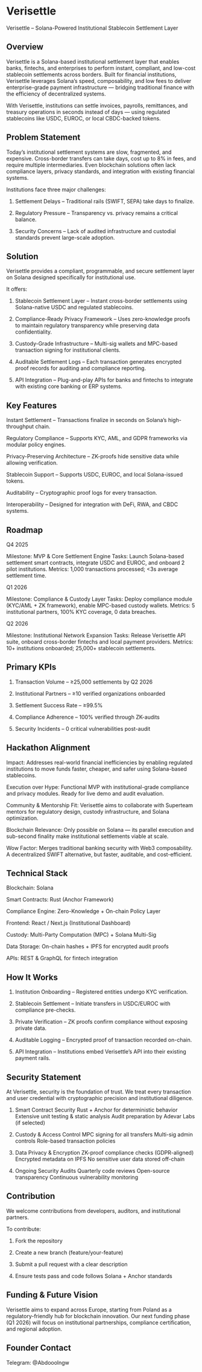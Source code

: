 # Verisettle
Verisettle – Solana-Powered Institutional Stablecoin Settlement Layer


## Overview

Verisettle is a Solana-based institutional settlement layer that enables banks, fintechs, and enterprises to perform instant, compliant, and low-cost stablecoin settlements across borders.
Built for financial institutions, Verisettle leverages Solana’s speed, composability, and low fees to deliver enterprise-grade payment infrastructure — bridging traditional finance with the efficiency of decentralized systems.

With Verisettle, institutions can settle invoices, payrolls, remittances, and treasury operations in seconds instead of days — using regulated stablecoins like USDC, EUROC, or local CBDC-backed tokens.


## Problem Statement

Today’s institutional settlement systems are slow, fragmented, and expensive.
Cross-border transfers can take days, cost up to 8% in fees, and require multiple intermediaries.
Even blockchain solutions often lack compliance layers, privacy standards, and integration with existing financial systems.

Institutions face three major challenges:

1. Settlement Delays – Traditional rails (SWIFT, SEPA) take days to finalize.

2. Regulatory Pressure – Transparency vs. privacy remains a critical balance.

3. Security Concerns – Lack of audited infrastructure and custodial standards prevent large-scale adoption.


## Solution

Verisettle provides a compliant, programmable, and secure settlement layer on Solana designed specifically for institutional use.

It offers:

1. Stablecoin Settlement Layer – Instant cross-border settlements using Solana-native USDC and regulated stablecoins.

2. Compliance-Ready Privacy Framework – Uses zero-knowledge proofs to maintain regulatory transparency while preserving data confidentiality.

3. Custody-Grade Infrastructure – Multi-sig wallets and MPC-based transaction signing for institutional clients.

4. Auditable Settlement Logs – Each transaction generates encrypted proof records for auditing and compliance reporting.

5. API Integration – Plug-and-play APIs for banks and fintechs to integrate with existing core banking or ERP systems.


## Key Features

Instant Settlement – Transactions finalize in seconds on Solana’s high-throughput chain.

Regulatory Compliance – Supports KYC, AML, and GDPR frameworks via modular policy engines.

Privacy-Preserving Architecture – ZK-proofs hide sensitive data while allowing verification.

Stablecoin Support – Supports USDC, EUROC, and local Solana-issued tokens.

Auditability – Cryptographic proof logs for every transaction.

Interoperability – Designed for integration with DeFi, RWA, and CBDC systems.


## Roadmap

Q4 2025

Milestone: MVP & Core Settlement Engine
Tasks: Launch Solana-based settlement smart contracts, integrate USDC and EUROC, and onboard 2 pilot institutions.
Metrics: 1,000 transactions processed; <3s average settlement time.

Q1 2026

Milestone: Compliance & Custody Layer
Tasks: Deploy compliance module (KYC/AML + ZK framework), enable MPC-based custody wallets.
Metrics: 5 institutional partners, 100% KYC coverage, 0 data breaches.

Q2 2026

Milestone: Institutional Network Expansion
Tasks: Release Verisettle API suite, onboard cross-border fintechs and local payment providers.
Metrics: 10+ institutions onboarded; 25,000+ stablecoin settlements.


## Primary KPIs

1. Transaction Volume – ≥25,000 settlements by Q2 2026

2. Institutional Partners – ≥10 verified organizations onboarded

3. Settlement Success Rate – ≥99.5%

4. Compliance Adherence – 100% verified through ZK-audits

5. Security Incidents – 0 critical vulnerabilities post-audit


## Hackathon Alignment

Impact:
Addresses real-world financial inefficiencies by enabling regulated institutions to move funds faster, cheaper, and safer using Solana-based stablecoins.

Execution over Hype:
Functional MVP with institutional-grade compliance and privacy modules. Ready for live demo and audit evaluation.

Community & Mentorship Fit:
Verisettle aims to collaborate with Superteam mentors for regulatory design, custody infrastructure, and Solana optimization.

Blockchain Relevance:
Only possible on Solana — its parallel execution and sub-second finality make institutional settlements viable at scale.

Wow Factor:
Merges traditional banking security with Web3 composability. A decentralized SWIFT alternative, but faster, auditable, and cost-efficient.


## Technical Stack

Blockchain: Solana

Smart Contracts: Rust (Anchor Framework)

Compliance Engine: Zero-Knowledge + On-chain Policy Layer

Frontend: React / Next.js (Institutional Dashboard)

Custody: Multi-Party Computation (MPC) + Solana Multi-Sig

Data Storage: On-chain hashes + IPFS for encrypted audit proofs

APIs: REST & GraphQL for fintech integration


## How It Works

1. Institution Onboarding – Registered entities undergo KYC verification.

2. Stablecoin Settlement – Initiate transfers in USDC/EUROC with compliance pre-checks.

3. Private Verification – ZK proofs confirm compliance without exposing private data.

4. Auditable Logging – Encrypted proof of transaction recorded on-chain.

5. API Integration – Institutions embed Verisettle’s API into their existing payment rails.


## Security Statement

At Verisettle, security is the foundation of trust.
We treat every transaction and user credential with cryptographic precision and institutional diligence.

1. Smart Contract Security
Rust + Anchor for deterministic behavior
Extensive unit testing & static analysis
Audit preparation by Adevar Labs (if selected)

2. Custody & Access Control
MPC signing for all transfers
Multi-sig admin controls
Role-based transaction policies

3. Data Privacy & Encryption
ZK-proof compliance checks (GDPR-aligned)
Encrypted metadata on IPFS
No sensitive user data stored off-chain

4. Ongoing Security Audits
Quarterly code reviews
Open-source transparency
Continuous vulnerability monitoring


## Contribution

We welcome contributions from developers, auditors, and institutional partners.

To contribute:

1. Fork the repository

2. Create a new branch (feature/your-feature)

3. Submit a pull request with a clear description

4. Ensure tests pass and code follows Solana + Anchor standards

## Funding & Future Vision
Verisettle aims to expand across Europe, starting from Poland as a regulatory-friendly hub for blockchain innovation. 
Our next funding phase (Q1 2026) will focus on institutional partnerships, compliance certification, and regional adoption.

## Founder Contact 

Telegram: @Abdooolngw

